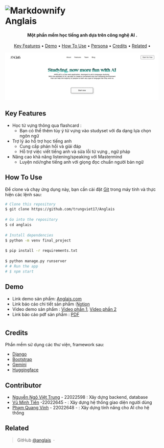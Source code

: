 <h1>
  <br>
  <img src ="./intro/Logo.jpg" alt="Markdownify" width="200"></img>
  <br>
    Anglais
  <br>
</h1>

<h4 align="center">Một phần mềm học tiếng anh dựa trên công nghệ AI <a href="" target="_blank"></a>.</h4>



<p align="center">
  <a href="#key-features">Key Features</a> •
  <a href="#demo">Demo</a> •
  <a href="#how-to-use">How To Use</a> •
  <a href="#persona">Persona</a> •
  <a href="#credits">Credits</a> •
  <a href="#related">Related</a> •
</p>

![screenshot](./intro/Screenshot.png)

## Key Features



* Học từ vựng thông qua flashcard : 
  - Bạn có thể thêm tùy ý từ vựng vào studyset với đa dạng lựa chọn ngôn ngữ 
* Trợ lý ảo hỗ trợ học tiếng anh
  - Cung cấp phản hồi và giải đáp
  - Hỗ trợ việc viết tiếng anh và sửa lỗi từ vựng , ngữ pháp
* Nâng cao khả năng listening/speaking với Mastermind
  - Luyện nói/nghe tiếng anh với giọng đọc chuẩn người bản ngữ



## How To Use

Để clone và chạy ứng dụng này, bạn cần cài đặt [Git](https://git-scm.com) trong máy tính và thực hiện các lệnh sau: 

```bash
# Clone this repository
$ git clone https://github.com/trungviet17/Anglais

# Go into the repository
$ cd anglais

# Install dependencies
$ python -m venv final_project 

$ pip install -r requirements.txt

$ python manage.py runserver
# # Run the app
# $ npm start
```
## Demo 
- Link demo sản phẩm: [Anglais.com](https://anglais-nhom33.onrender.com)
- Link báo cáo chi tiết sản phẩm :[Notion]( https://sparkly-magazine-bbc.notion.site/B-o-c-o-b-i-t-p-l-n-c-ng-ngh-ph-n-m-m-59372d741b694b23a6866bb57d57665d?pvs=4)
- Video demo sản phẩm : [Video phần 1](https://drive.google.com/file/d/1pCVs5XSKNgHtsFo_Z-ABNq9jVXfU3ECd/view?usp=sharing), [Video phần 2](https://drive.google.com/file/d/1VLjAww3E9c3p_-jP5goQ7k0V0NmzRbjQ/view?usp=sharing)
- Link báo cáo pdf sản phẩm : [PDF](https://drive.google.com/file/d/1leogmF8Ogfd15S2x6jFDm2g3lAWHTANf/view?usp=sharing)
<h1 align="center">

## Credits

Phần mềm sử dụng các thư viện, framework sau: 


- [Django](https://www.djangoproject.com/)
- [Bootstrap](https://getbootstrap.com/)
- [Gemini]([https://openai.com/blog/openai-api](https://ai.google.dev/gemini-api?hl=vi))
- [Huggingface](https://huggingface.co/facebook/mms-tts-eng)

## Contributor
- [Nguyễn Ngô Việt Trung](https://github.com/trungviet17/) - 22022598 : Xây dựng backend, database 
- [Vũ Minh Tiến](https://github.com/TienVM2004) -22022645 -  : Xây dựng hệ thống giao diện người dùng 
- [Phạm Quang Vinh](https://github.com/VinhPhamAI) - 22022648 -  : Xây dựng tính năng cho AI cho hệ thống 






## Related

> GitHub [@anglais](https://github.com/trungviet17/Anglais) &nbsp;&middot;&nbsp;

